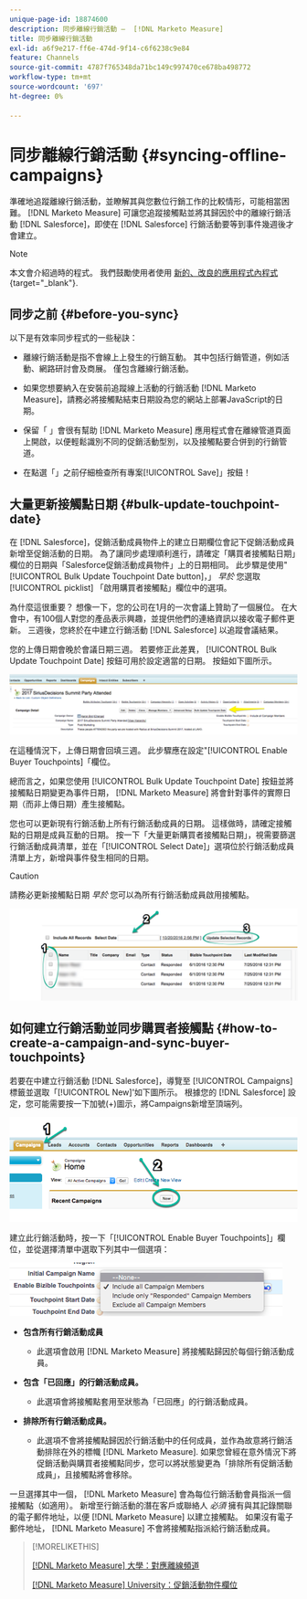 ```yaml
---
unique-page-id: 18874600
description: 同步離線行銷活動 —  [!DNL Marketo Measure]
title: 同步離線行銷活動
exl-id: a6f9e217-ff6e-474d-9f14-c6f6238c9e84
feature: Channels
source-git-commit: 4787f765348da71bc149c997470ce678ba498772
workflow-type: tm+mt
source-wordcount: '697'
ht-degree: 0%

---
```


# 同步離線行銷活動 {#syncing-offline-campaigns}

準確地追蹤離線行銷活動，並瞭解其與您數位行銷工作的比較情形，可能相當困難。 [!DNL Marketo Measure] 可讓您追蹤接觸點並將其歸因於中的離線行銷活動 [!DNL Salesforce]，即使在 [!DNL Salesforce] 行銷活動要等到事件幾週後才會建立。

>[!NOTE]
>
>本文會介紹過時的程式。 我們鼓勵使用者使用 [新的、改良的應用程式內程式](/help/channel-tracking-and-setup/offline-channels/custom-campaign-sync.md){target="_blank"}.

## 同步之前 {#before-you-sync}

以下是有效率同步程式的一些秘訣：

* 離線行銷活動是指不會線上上發生的行銷互動。 其中包括行銷管道，例如活動、網路研討會及商展。 僅包含離線行銷活動。
* 如果您想要納入在安裝前追蹤線上活動的行銷活動 [!DNL Marketo Measure]，請務必將接觸點結束日期設為您的網站上部署JavaScript的日期。
* 保留「 」會很有幫助 [!DNL Marketo Measure] 應用程式會在離線管道頁面上開啟，以便輕鬆識別不同的促銷活動型別，以及接觸點要合併到的行銷管道。

* 在點選「」之前仔細檢查所有專案[!UICONTROL Save]」按鈕！

## 大量更新接觸點日期 {#bulk-update-touchpoint-date}

在 [!DNL Salesforce]，促銷活動成員物件上的建立日期欄位會記下促銷活動成員新增至促銷活動的日期。 為了讓同步處理順利進行，請確定「購買者接觸點日期」欄位的日期與「Salesforce促銷活動成員物件」上的日期相同。 此步驟是使用&quot;[!UICONTROL Bulk Update Touchpoint Date button]，」 _早於_ 您選取 [!UICONTROL picklist] 「啟用購買者接觸點」欄位中的選項。

為什麼這很重要？ 想像一下，您的公司在1月的一次會議上贊助了一個展位。 在大會中，有100個人對您的產品表示興趣，並提供他們的連絡資訊以接收電子郵件更新。 三週後，您終於在中建立行銷活動 [!DNL Salesforce] 以追蹤會議結果。

您的上傳日期會晚於會議日期三週。 若要修正此差異， [!UICONTROL Bulk Update Touchpoint Date] 按鈕可用於設定適當的日期。 按鈕如下圖所示。

![](assets/1-3.png)

在這種情況下，上傳日期會回填三週。 此步驟應在設定&quot;[!UICONTROL Enable Buyer Touchpoints]「欄位。

總而言之，如果您使用 [!UICONTROL Bulk Update Touchpoint Date] 按鈕並將接觸點日期變更為事件日期， [!DNL Marketo Measure] 將會針對事件的實際日期（而非上傳日期）產生接觸點。

您也可以更新現有行銷活動上所有行銷活動成員的日期。 這樣做時，請確定接觸點的日期是成員互動的日期。 按一下「大量更新購買者接觸點日期」，視需要篩選行銷活動成員清單，並在「[!UICONTROL Select Date]」選項位於行銷活動成員清單上方，新增與事件發生相同的日期。

>[!CAUTION]
>
>請務必更新接觸點日期 _早於_ 您可以為所有行銷活動成員啟用接觸點。

![](assets/2-3.png)

## 如何建立行銷活動並同步購買者接觸點 {#how-to-create-a-campaign-and-sync-buyer-touchpoints}

若要在中建立行銷活動 [!DNL Salesforce]，導覽至 [!UICONTROL Campaigns] 標籤並選取「[!UICONTROL New]&#39;如下圖所示。 根據您的 [!DNL Salesforce] 設定，您可能需要按一下加號(+)圖示，將Campaigns新增至頂端列。

![](assets/3-3.png)

建立此行銷活動時，按一下「[!UICONTROL Enable Buyer Touchpoints]」欄位，並從選擇清單中選取下列其中一個選項：

![](assets/4-3.png)

* **包含所有行銷活動成員**
   * 此選項會啟用 [!DNL Marketo Measure] 將接觸點歸因於每個行銷活動成員。

* **包含「已回應」的行銷活動成員。**
   * 此選項會將接觸點套用至狀態為「已回應」的行銷活動成員。

* **排除所有行銷活動成員。**
   * 此選項不會將接觸點歸因於行銷活動中的任何成員，並作為故意將行銷活動排除在外的標幟 [!DNL Marketo Measure]. 如果您曾經在意外情況下將促銷活動與購買者接觸點同步，您可以將狀態變更為「排除所有促銷活動成員」，且接觸點將會移除。

一旦選擇其中一個， [!DNL Marketo Measure] 會為每位行銷活動會員指派一個接觸點（如適用）。 新增至行銷活動的潛在客戶或聯絡人 _必須_ 擁有與其記錄關聯的電子郵件地址，以便 [!DNL Marketo Measure] 以建立接觸點。 如果沒有電子郵件地址， [!DNL Marketo Measure] 不會將接觸點指派給行銷活動成員。

>[!MORELIKETHIS]
>
>[[!DNL Marketo Measure] 大學：對應離線頻道](https://universityonline.marketo.com/courses/bizible-fundamentals-channel-management/#/page/5c630eca34d9f0367662b77f)
>
>[[!DNL Marketo Measure] University：促銷活動物件欄位](https://universityonline.marketo.com/courses/bizible-fundamentals-channel-management/#/page/5c63007334d9f0367662b758)
